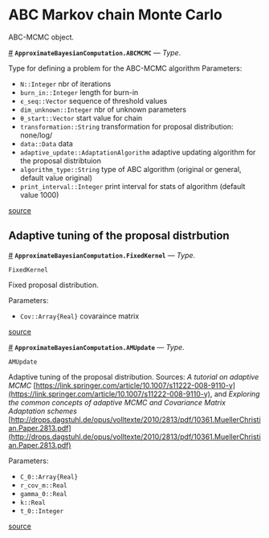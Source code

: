 
<a id='ABC-Markov-chain-Monte-Carlo-1'></a>

# ABC Markov chain Monte Carlo


ABC-MCMC object.

<a id='ApproximateBayesianComputation.ABCMCMC' href='#ApproximateBayesianComputation.ABCMCMC'>#</a>
**`ApproximateBayesianComputation.ABCMCMC`** &mdash; *Type*.



Type for defining a problem for the ABC-MCMC algorithm Parameters:

  * `N::Integer` nbr of iterations
  * `burn_in::Integer` length for burn-in
  * `ϵ_seq::Vector` sequence of threshold values
  * `dim_unknown::Integer` nbr of unknown parameters
  * `θ_start::Vector` start value for chain
  * `transformation::String` transformation for proposal distribution: none/log/
  * `data::Data` data
  * `adaptive_update::AdaptationAlgorithm` adaptive updating algorithm for the proposal distribtuion
  * `algorithm_type::String` type of ABC algorithm (original or general, default value original)
  * `print_interval::Integer` print interval for stats of algorithm (default value 1000)


<a target='_blank' href='https://github.com/SamuelWiqvist/ApproximateBayesianComputation.jl/blob/11e7ea46ecbc940f49a425967cc88196de3162a6/src\abcmcmc.jl#L2-L15' class='documenter-source'>source</a><br>


<a id='Adaptive-tuning-of-the-proposal-distrbution-1'></a>

## Adaptive tuning of the proposal distrbution

<a id='ApproximateBayesianComputation.FixedKernel' href='#ApproximateBayesianComputation.FixedKernel'>#</a>
**`ApproximateBayesianComputation.FixedKernel`** &mdash; *Type*.



```
FixedKernel
```

Fixed proposal distribution.

Parameters:

  * `Cov::Array{Real}` covaraince matrix


<a target='_blank' href='https://github.com/SamuelWiqvist/ApproximateBayesianComputation.jl/blob/11e7ea46ecbc940f49a425967cc88196de3162a6/src\adaptiveupdate.jl#L6-L14' class='documenter-source'>source</a><br>

<a id='ApproximateBayesianComputation.AMUpdate' href='#ApproximateBayesianComputation.AMUpdate'>#</a>
**`ApproximateBayesianComputation.AMUpdate`** &mdash; *Type*.



```
AMUpdate
```

Adaptive tuning of the proposal distribution. Sources: *A tutorial on adaptive MCMC* [https://link.springer.com/article/10.1007/s11222-008-9110-y](https://link.springer.com/article/10.1007/s11222-008-9110-y), and *Exploring the common concepts of adaptive MCMC and Covariance Matrix Adaptation schemes* [http://drops.dagstuhl.de/opus/volltexte/2010/2813/pdf/10361.MuellerChristian.Paper.2813.pdf](http://drops.dagstuhl.de/opus/volltexte/2010/2813/pdf/10361.MuellerChristian.Paper.2813.pdf)

Parameters:

  * `C_0::Array{Real}`
  * `r_cov_m::Real`
  * `gamma_0::Real`
  * `k::Real`
  * `t_0::Integer`


<a target='_blank' href='https://github.com/SamuelWiqvist/ApproximateBayesianComputation.jl/blob/11e7ea46ecbc940f49a425967cc88196de3162a6/src\adaptiveupdate.jl#L19-L32' class='documenter-source'>source</a><br>

